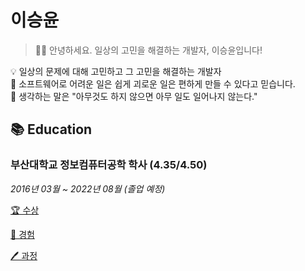 # 이승윤

> 👋🏻 안녕하세요. 일상의 고민을 해결하는 개발자, 이승윤입니다!

💡 일상의 문제에 대해 고민하고 그 고민을 해결하는 개발자  
💭 소프트웨어로 어려운 일은 쉽게 괴로운 일은 편하게 만들 수 있다고 믿습니다.  
💬 생각하는 말은 "아무것도 하지 않으면 아무 일도 일어나지 않는다."  


## 📚 Education
### 부산대학교 정보컴퓨터공학 학사 (4.35/4.50)

*2016년 03월 ~ 2022년 08월 (졸업 예정)*

[ 🏆 수상](https://www.notion.so/77770ca8d489492da3770e131cebb69e)

[🥼 경험](https://www.notion.so/13029b7bf8f8416f9d7ef05fa3cbc240)

[🖊️ 과정](https://www.notion.so/9692931343924a2ab89ca80d3a67c860)
